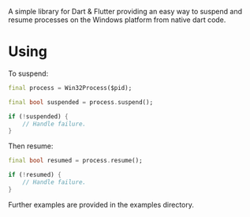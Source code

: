 A simple library for Dart & Flutter providing an easy way to suspend and resume
processes on the Windows platform from native dart code.

# Using

To suspend:

```dart
final process = Win32Process($pid);

final bool suspended = process.suspend();

if (!suspended) {
    // Handle failure.
}
```

Then resume:

```dart
final bool resumed = process.resume();

if (!resumed) {
    // Handle failure.
}
```


Further examples are provided in the examples directory.
